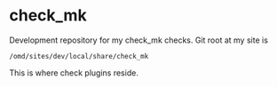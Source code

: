 # check_mk
Development repository for my check_mk checks. Git root at my site is

<pre><code>/omd/sites/dev/local/share/check_mk</pre></code>
   
This is where check plugins reside.
